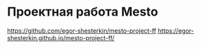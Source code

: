 # Проектная работа Mesto
https://github.com/egor-shesterkin/mesto-project-ff
https://egor-shesterkin.github.io/mesto-project-ff/